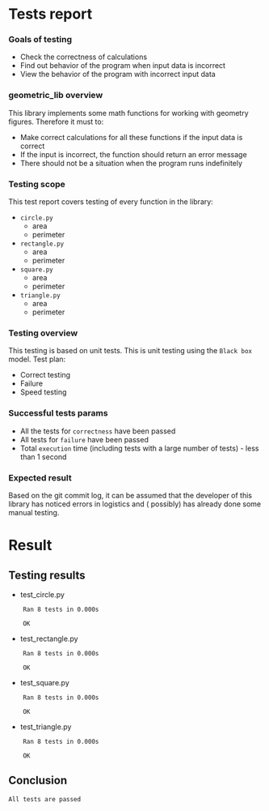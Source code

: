 # Tests report

### Goals of testing

- Check the correctness of calculations
- Find out behavior of the program when input data is incorrect
- View the behavior of the program with incorrect input data

### geometric_lib overview

This library implements some math functions for working with geometry figures. Therefore it must to:

- Make correct calculations for all these functions if the input data is correct
- If the input is incorrect, the function should return an error message
- There should not be a situation when the program runs indefinitely

### Testing scope

This test report covers testing of every function in the library:

- `circle.py`
    * area
    * perimeter
- `rectangle.py`
    * area
    * perimeter
- `square.py`
    * area
    * perimeter
- `triangle.py`
    * area
    * perimeter

### Testing overview

This testing is based on unit tests. This is unit testing using the `Black box` model. Test plan:

- Correct testing
- Failure
- Speed testing

### Successful tests params

- All the tests for `correctness` have been passed
- All tests for `failure` have been passed
- Total `execution` time (including tests with a large number of tests) - less than 1 second

### Expected result

Based on the git commit log, it can be assumed that the developer of this library has noticed errors in logistics and (
possibly) has already done some manual testing.

# Result

## Testing results

- test_circle.py

```
    Ran 8 tests in 0.000s

    OK
```

- test_rectangle.py

```
    Ran 8 tests in 0.000s

    OK
```

- test_square.py

```
    Ran 8 tests in 0.000s

    OK
```

- test_triangle.py

```
    Ran 8 tests in 0.000s

    OK
```

## Сonclusion

`All tests are passed`
